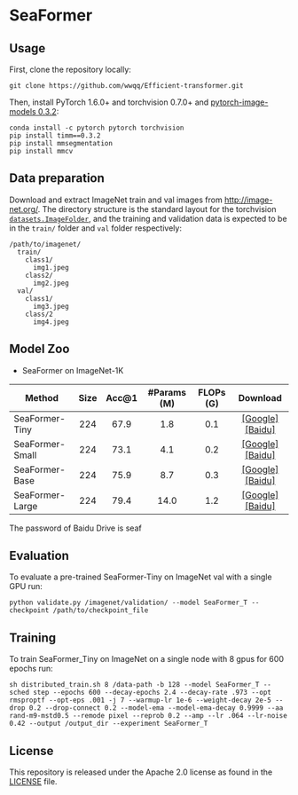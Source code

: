 # SeaFormer

## Usage

First, clone the repository locally:
```
git clone https://github.com/wwqq/Efficient-transformer.git
```
Then, install PyTorch 1.6.0+ and torchvision 0.7.0+ and [pytorch-image-models 0.3.2](https://github.com/rwightman/pytorch-image-models):

```
conda install -c pytorch pytorch torchvision
pip install timm==0.3.2
pip install mmsegmentation
pip install mmcv
```

## Data preparation

Download and extract ImageNet train and val images from http://image-net.org/.
The directory structure is the standard layout for the torchvision [`datasets.ImageFolder`](https://pytorch.org/docs/stable/torchvision/datasets.html#imagefolder), and the training and validation data is expected to be in the `train/` folder and `val` folder respectively:

```
/path/to/imagenet/
  train/
    class1/
      img1.jpeg
    class2/
      img2.jpeg
  val/
    class1/
      img3.jpeg
    class/2
      img4.jpeg
```

## Model Zoo

- SeaFormer on ImageNet-1K

| Method                    | Size | Acc@1 | #Params (M) | FLOPs (G) | Download |
|---------------------------|:----:|:-----:|:-----------:|:---------:|:--------:|
| SeaFormer-Tiny   |  224 |  67.9 |     1.8     |    0.1    |[[Google]]() [[Baidu]]() |
| SeaFormer-Small  |  224 |  73.1 |     4.1     |    0.2    |[[Google]]() [[Baidu]]() |
| SeaFormer-Base   |  224 |  75.9 |     8.7     |    0.3    |[[Google]]() [[Baidu]]() |
| SeaFormer-Large  |  224 |  79.4 |     14.0    |    1.2    |[[Google]]() [[Baidu]]() |

The password of Baidu Drive is seaf

## Evaluation
To evaluate a pre-trained SeaFormer-Tiny on ImageNet val with a single GPU run:
```
python validate.py /imagenet/validation/ --model SeaFormer_T --checkpoint /path/to/checkpoint_file
```


## Training
To train SeaFormer_Tiny on ImageNet on a single node with 8 gpus for 600 epochs run:

```
sh distributed_train.sh 8 /data-path -b 128 --model SeaFormer_T --sched step --epochs 600 --decay-epochs 2.4 --decay-rate .973 --opt rmsproptf --opt-eps .001 -j 7 --warmup-lr 1e-6 --weight-decay 2e-5 --drop 0.2 --drop-connect 0.2 --model-ema --model-ema-decay 0.9999 --aa rand-m9-mstd0.5 --remode pixel --reprob 0.2 --amp --lr .064 --lr-noise 0.42 --output /output_dir --experiment SeaFormer_T
```


## License
This repository is released under the Apache 2.0 license as found in the [LICENSE](LICENSE) file.
